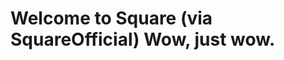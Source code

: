<!--
id: 384271776
link: http://tumblr.atmos.org/post/384271776/welcome-to-square-via-squareofficial-wow-just
slug: welcome-to-square-via-squareofficial-wow-just
date: Thu Feb 11 2010 12:58:13 GMT-0800 (PST)
publish: 2010-02-011
tags: 
title: Welcome to Square (via SquareOfficial) Wow, just wow.
-->


Welcome to Square (via SquareOfficial) Wow, just wow.
=====================================================



